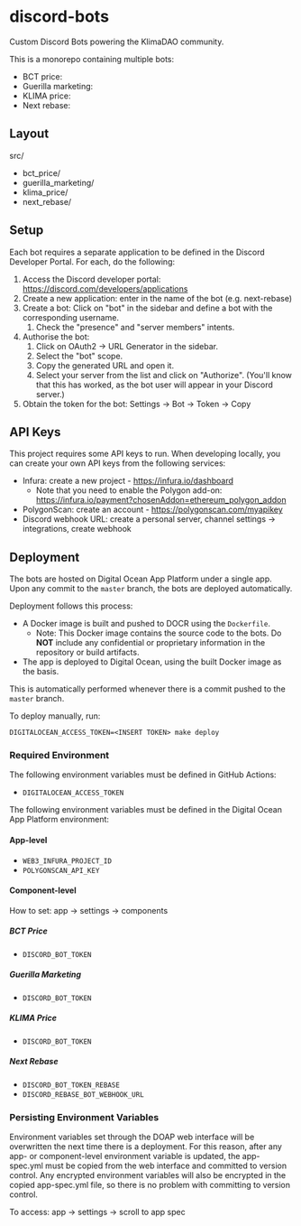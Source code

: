 # discord-bots

Custom Discord Bots powering the KlimaDAO community.

This is a monorepo containing multiple bots:

- BCT price:
- Guerilla marketing:
- KLIMA price:
- Next rebase:

## Layout

src/

- bct_price/
- guerilla_marketing/
- klima_price/
- next_rebase/

## Setup

Each bot requires a separate application to be defined in the Discord Developer Portal. For each, do the following:

1. Access the Discord developer portal: <https://discord.com/developers/applications>
1. Create a new application: enter in the name of the bot (e.g. next-rebase)
1. Create a bot: Click on "bot" in the sidebar and define a bot with the corresponding username.
   1. Check the "presence" and "server members" intents.
1. Authorise the bot:
   1. Click on OAuth2 -> URL Generator in the sidebar.
   1. Select the "bot" scope.
   1. Copy the generated URL and open it.
   1. Select your server from the list and click on "Authorize". (You'll know that this has worked, as the bot user will appear in your Discord server.)
1. Obtain the token for the bot: Settings -> Bot -> Token -> Copy

## API Keys

This project requires some API keys to run. When developing locally, you can create your own API keys from the following services:

- Infura: create a new project - <https://infura.io/dashboard>
  - Note that you need to enable the Polygon add-on: <https://infura.io/payment?chosenAddon=ethereum_polygon_addon>
- PolygonScan: create an account - <https://polygonscan.com/myapikey>
- Discord webhook URL: create a personal server, channel settings -> integrations, create webhook

## Deployment

The bots are hosted on Digital Ocean App Platform under a single app. Upon any commit to the `master` branch, the bots are deployed automatically.

Deployment follows this process:

- A Docker image is built and pushed to DOCR using the `Dockerfile`.
  - Note: This Docker image contains the source code to the bots. Do **NOT** include any confidential or proprietary information in the repository or build artifacts.
- The app is deployed to Digital Ocean, using the built Docker image as the basis.

This is automatically performed whenever there is a commit pushed to the `master` branch.

To deploy manually, run:

`DIGITALOCEAN_ACCESS_TOKEN=<INSERT TOKEN> make deploy`

### Required Environment

The following environment variables must be defined in GitHub Actions:

- `DIGITALOCEAN_ACCESS_TOKEN`

The following environment variables must be defined in the Digital Ocean App Platform environment:

#### App-level

- `WEB3_INFURA_PROJECT_ID`
- `POLYGONSCAN_API_KEY`

#### Component-level

How to set: app -> settings -> components

##### BCT Price

- `DISCORD_BOT_TOKEN`

##### Guerilla Marketing

- `DISCORD_BOT_TOKEN`

##### KLIMA Price

- `DISCORD_BOT_TOKEN`

##### Next Rebase

- `DISCORD_BOT_TOKEN_REBASE`
- `DISCORD_REBASE_BOT_WEBHOOK_URL`

### Persisting Environment Variables

Environment variables set through the DOAP web interface will be overwritten the next time there is a deployment. For this reason, after any app- or component-level environment variable is updated, the app-spec.yml must be copied from the web interface and committed to version control. Any encrypted environment variables will also be encrypted in the copied app-spec.yml file, so there is no problem with committing to version control.

To access: app -> settings -> scroll to app spec
